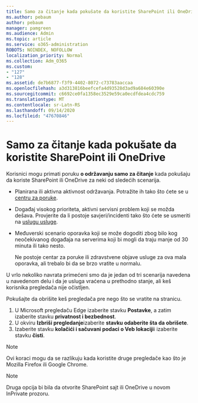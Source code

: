 ```yaml
---
title: Samo za čitanje kada pokušate da koristite SharePoint ili OneDrive
ms.author: pebaum
author: pebaum
manager: pamgreen
ms.audience: Admin
ms.topic: article
ms.service: o365-administration
ROBOTS: NOINDEX, NOFOLLOW
localization_priority: Normal
ms.collection: Adm_O365
ms.custom:
- "127"
- "128"
ms.assetid: de7b6877-f3f9-4402-8072-c73783aaccaa
ms.openlocfilehash: a3d313816beefcefa4d93528d3ad9a684e60390e
ms.sourcegitcommit: c6692ce0fa1358ec3529e59ca0ecdfdea4cdc759
ms.translationtype: MT
ms.contentlocale: sr-Latn-RS
ms.lasthandoff: 09/14/2020
ms.locfileid: "47670846"
---
```

# <a name="read-only-for-maintenance-message-when-attempting-to-use-sharepoint-or-onedrive"></a>Samo za čitanje kada pokušate da koristite SharePoint ili OneDrive

Korisnici mogu primati poruku **o održavanju samo za čitanje** kada pokušaju da koriste SharePoint ili OneDrive za neki od sledećih scenarija. 

-   Planirana ili aktivna aktivnost održavanja.  Potražite ih tako što ćete se u [centru za poruke](https://portal.office.com/adminportal/home#/messagecenter).
-   Događaj visokog prioriteta, aktivni servisni problem koji se možda dešava. Provjerite da li postoje savjeri/incidenti tako što ćete se usmeriti na [uslugu usluge](https://portal.office.com/adminportal/home#/servicehealth).
-   Međuverski scenario oporavka koji se može dogoditi zbog bilo kog neočekivanog događaja na serverima koji bi mogli da traju manje od 30 minuta ili tako nesto. 
    
    Ne postoje centar za poruke ili zdravstvene objave usluge za ova mala oporavka, ali trebalo bi da se brzo vratite u normalu.

U vrlo nekoliko navrata primećeni smo da je jedan od tri scenarija navedena u navedenom delu i da je usluga vraćena u prethodno stanje, ali keš korisnika pregledača nije očistljen.

Pokušajte da obrišite keš pregledača pre nego što se vratite na stranicu.

1. U Microsoft pregledaču Edge izaberite stavku **Postavke**, a zatim izaberite stavku **privatnost i bezbednost**.
2. U okviru **Izbriši pregledanje**izaberite **stavku odaberite šta da obrišete**.
3. Izaberite stavku **kolačići i sačuvani podaci o Veb lokaciji**i izaberite stavku **čisti**.

>[!Note] 
> Ovi koraci mogu da se razlikuju kada koristite druge pregledače kao što je Mozilla Firefox ili Google Chrome.

>[!Note] 
> Druga opcija bi bila da otvorite SharePoint sajt ili OneDrive u novom InPrivate prozoru.